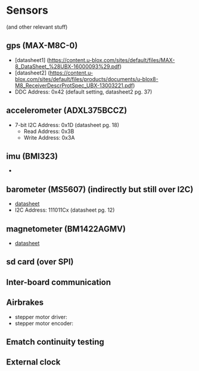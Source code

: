 # Sensors

(and other relevant stuff)

## gps (MAX-M8C-0)
- [datasheet1] (https://content.u-blox.com/sites/default/files/MAX-8_DataSheet_%28UBX-16000093%29.pdf)
- [datasheet2] (https://content.u-blox.com/sites/default/files/products/documents/u-blox8-M8_ReceiverDescrProtSpec_UBX-13003221.pdf)
- DDC Address: 0x42 (default setting, datasheet2 pg. 37)

## accelerometer (ADXL375BCCZ)
- 7-bit I2C Address: 0x1D (datasheet pg. 18)
  - Read Address: 0x3B
  - Write Address: 0x3A

## imu (BMI323)
- 

## barometer (MS5607) (indirectly but still over I2C)
- [datasheet](https://www.te.com/commerce/DocumentDelivery/DDEController?Action=showdoc&DocId=Data+Sheet%7FMS5607-02BA03%7FB4%7Fpdf%7FEnglish%7FENG_DS_MS5607-02BA03_B4.pdf%7FMS560702BA03-50)
- I2C Address: 111011Cx (datasheet pg. 12) 

## magnetometer (BM1422AGMV)
- [datasheet](https://fscdn.rohm.com/en/products/databook/datasheet/ic/sensor/geomagnetic/bm1422agmv-e.pdf)

## sd card (over SPI)

## Inter-board communication

## Airbrakes
- stepper motor driver:
- stepper motor encoder:

## Ematch continuity testing

## External clock

